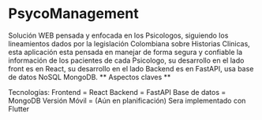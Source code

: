# PsycoManagement
Solución WEB pensada y enfocada en los Psicologos, siguiendo los lineamientos dados por la legislación Colombiana sobre Historias Clinicas, esta aplicación esta pensada en manejar de forma segura y confiable la información de los pacientes de cada Psicologo, su desarrollo en el lado front es en React, su desarrollo en el lado Backend es en FastAPI, usa base de datos NoSQL MongoDB.
** Aspectos claves **

Tecnologías:
Frontend = React
Backend = FastAPI
Base de datos = MongoDB
Versión Móvil = (Aún en planificación) Sera implementado con Flutter

